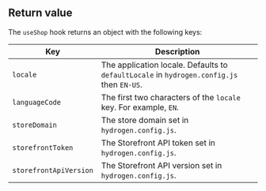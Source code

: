 ## Return value

The `useShop` hook returns an object with the following keys:

| Key                    | Description                                                                               |
| ---------------------- | ----------------------------------------------------------------------------------------- |
| `locale`               | The application locale. Defaults to `defaultLocale` in `hydrogen.config.js` then `EN-US`. |
| `languageCode`         | The first two characters of the `locale` key. For example, `EN`.                          |
| `storeDomain`          | The store domain set in `hydrogen.config.js`.                                             |
| `storefrontToken`      | The Storefront API token set in `hydrogen.config.js`.                                     |
| `storefrontApiVersion` | The Storefront API version set in `hydrogen.config.js`.                                   |
